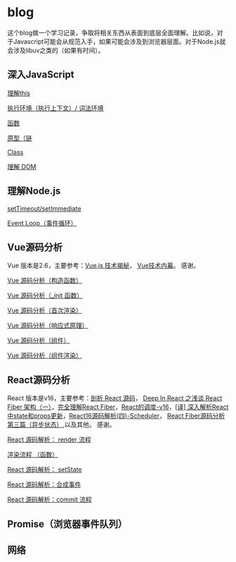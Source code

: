 # blog
这个blog做一个学习记录，争取将相关东西从表面到底层全面理解。比如说，对于Javascript可能会从规范入手，如果可能会涉及到浏览器层面。对于Node.js就会涉及libuv之类的（如果有时间）。
## 深入JavaScript

  [理解this](https://github.com/yangdui/blog/issues/4)
  
  [执行环境（执行上下文）/ 词法环境](https://github.com/yangdui/blog/issues/5) 
  
  [函数](https://github.com/yangdui/blog/issues/6)
  
  [原型（链](https://github.com/yangdui/blog/issues/9)
  
  [Class](https://github.com/yangdui/blog/issues/8)
  
  [理解 DOM](https://github.com/yangdui/blog/issues/10)
## 理解Node.js

[setTimeout/setImmediate](https://github.com/yangdui/blog/issues/22)

[Event Loop（事件循环）](https://github.com/yangdui/blog/issues/23)
  
## Vue源码分析
  Vue 版本是2.6，主要参考：[Vue.js 技术揭秘](https://ustbhuangyi.github.io/vue-analysis/)， [Vue技术内幕](http://caibaojian.com/vue-design/art/1start-learn.html)。
  感谢。
  
  [Vue 源码分析（构造函数）](https://github.com/yangdui/blog/issues/11)
  
  [Vue 源码分析（_init 函数）](https://github.com/yangdui/blog/issues/12)
  
  [Vue 源码分析（首次渲染）](https://github.com/yangdui/blog/issues/13)
  
  [Vue 源码分析（响应式原理）](https://github.com/yangdui/blog/issues/14)
  
  [Vue 源码分析（组件）](https://github.com/yangdui/blog/issues/15)
  
  [Vue 源码分析（组件渲染）](https://github.com/yangdui/blog/issues/16)
## React源码分析
React 版本是v16，主要参考：[剖析 React 源码](https://zhuanlan.zhihu.com/p/64858764)， [Deep In React 之浅谈 React Fiber 架构（一）](https://www.jianshu.com/p/19d97000cd83)，[完全理解React Fiber](http://www.ayqy.net/blog/dive-into-react-fiber/)，[React的调度-v16](https://que01.top/2019/08/28/v16-Scheduling-in-React/)，[[译] 深入解析React中state和props更新](https://juejin.im/post/5cdcc18af265da03537902f2)，[React16源码解析(四)-Scheduler](https://segmentfault.com/a/1190000020737020?utm_source=tag-newest)， [React Fiber源码分析 第三篇（异步状态）](https://www.cnblogs.com/Darlietoothpaste/p/9852849.html),以及其他。
感谢。

  [React 源码解析： render 流程 ](https://github.com/yangdui/blog/issues/17)
  
  [渲染流程 （函数）](https://github.com/yangdui/blog/issues/18)
  
  [React 源码解析： setState](https://github.com/yangdui/blog/issues/19)
  
  [React 源码解析：合成事件](https://github.com/yangdui/blog/issues/20)
  
  [React 源码解析：commit 流程](https://github.com/yangdui/blog/issues/21)
## Promise（浏览器事件队列）
## 网络
